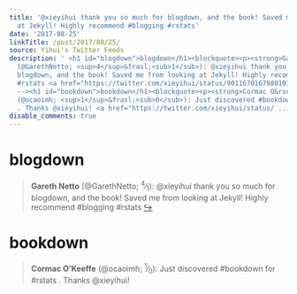 ```yaml
---
title: '@xieyihui thank you so much for blogdown, and the book! Saved me from looking
  at Jekyll! Highly recommend #blogging #rstats'
date: '2017-08-25'
linkTitle: /post/2017/08/25/
source: Yihui's Twitter Feeds
description: ' <h1 id="blogdown">blogdown</h1><blockquote><p><strong>Gareth Netto</strong>
  (@GarethNetto; <sup>4</sup>&frasl;<sub>1</sub>): @xieyihui thank you so much for
  blogdown, and the book! Saved me from looking at Jekyll! Highly recommend #blogging
  #rstats <a href="https://twitter.com/xieyihui/status/901167016798810112" target="_blank">&#8618;</a></p></blockquote><!--
  --><h1 id="bookdown">bookdown</h1><blockquote><p><strong>Cormac O&rsquo;Keeffe</strong>
  (@ocaoimh; <sup>1</sup>&frasl;<sub>0</sub>): Just discovered #bookdown for #rstats
  . Thanks @xieyihui! <a href="https://twitter.com/xieyihui/status/ ...'
disable_comments: true
---
```

 <h1 id="blogdown">blogdown</h1><blockquote><p><strong>Gareth Netto</strong> (@GarethNetto; <sup>4</sup>&frasl;<sub>1</sub>): @xieyihui thank you so much for blogdown, and the book! Saved me from looking at Jekyll! Highly recommend #blogging #rstats <a href="https://twitter.com/xieyihui/status/901167016798810112" target="_blank">&#8618;</a></p></blockquote><!-- --><h1 id="bookdown">bookdown</h1><blockquote><p><strong>Cormac O&rsquo;Keeffe</strong> (@ocaoimh; <sup>1</sup>&frasl;<sub>0</sub>): Just discovered #bookdown for #rstats . Thanks @xieyihui! <a href="https://twitter.com/xieyihui/status/ ...